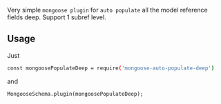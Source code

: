 Very simple `mongoose plugin` for `auto populate` all the model reference fields deep.
Support 1 subref level.

Usage
-----

Just
```bash
const mongoosePopulateDeep = require('mongoose-auto-populate-deep')
```
and
```$xslt
MongooseSchema.plugin(mongoosePopulateDeep);
```
